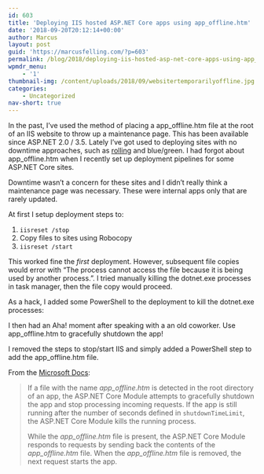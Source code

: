 ```yaml
---
id: 603
title: 'Deploying IIS hosted ASP.NET Core apps using app_offline.htm'
date: '2018-09-20T20:12:14+00:00'
author: Marcus
layout: post
guid: 'https://marcusfelling.com/?p=603'
permalink: /blog/2018/deploying-iis-hosted-asp-net-core-apps-using-app_offline-htm/
wpmdr_menu:
    - '1'
thumbnail-img: /content/uploads/2018/09/websitertemporarilyoffline.jpg
categories:
    - Uncategorized
nav-short: true
---
```


In the past, I’ve used the method of placing a app\_offline.htm file at the root of an IIS website to throw up a maintenance page. This has been available since ASP.NET 2.0 / 3.5. Lately I’ve got used to deploying sites with no downtime approaches, such as [rolling](https://marcusfelling.com/blog/2017/rolling-deployments-aws-using-octopus-deploy-auto-scaling-groups/) and blue/green. I had forgot about app\_offline.htm when I recently set up deployment pipelines for some ASP.NET Core sites.

Downtime wasn’t a concern for these sites and I didn’t really think a maintenance page was necessary. These were internal apps only that are rarely updated.

At first I setup deployment steps to:

1. `iisreset /stop`
2. Copy files to sites using Robocopy
3. `iisreset /start`

This worked fine the *first* deployment. However, subsequent file copies would error with “The process cannot access the file because it is being used by another process.”. I tried manually killing the dotnet.exe processes in task manager, then the file copy would proceed.

As a hack, I added some PowerShell to the deployment to kill the dotnet.exe processes:  
<script src="https://gist.github.com/MarcusFelling/ef56317fb78dfa725428eacd6d9163e1.js"></script>

I then had an Aha! moment after speaking with a an old coworker. Use app\_offline.htm to gracefully shutdown the app!

I removed the steps to stop/start IIS and simply added a PowerShell step to add the app\_offline.htm file.

From the [Microsoft Docs](https://docs.microsoft.com/en-us/aspnet/core/host-and-deploy/aspnet-core-module?view=aspnetcore-2.1#app_offlinehtm):

> If a file with the name *app\_offline.htm* is detected in the root directory of an app, the ASP.NET Core Module attempts to gracefully shutdown the app and stop processing incoming requests. If the app is still running after the number of seconds defined in `shutdownTimeLimit`, the ASP.NET Core Module kills the running process.
> 
> While the *app\_offline.htm* file is present, the ASP.NET Core Module responds to requests by sending back the contents of the *app\_offline.htm* file. When the *app\_offline.htm* file is removed, the next request starts the app.